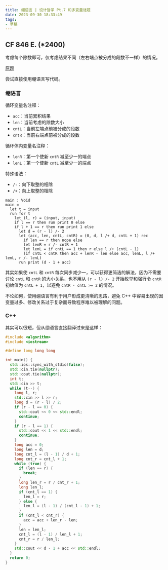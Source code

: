 ```yaml
---
title: 绷语言 | 设计哲学 Pt.7 和多变量谜题
date: 2023-09-30 18:33:49
tags:
- 草稿
---
```


## CF 846 E. (*2400)

考虑每个除数即可，仅考虑结果不同（左右端点被分成的段数不一样）的情况。

[原题](https://codeforces.com/contest/1780/problem/E)

尝试直接使用绷语言写代码。

### 绷语言

循环变量名注释：

- `acc`：当前累积结果
- `len`：当前考虑的除数大小
- `cntL`：当前左端点前被分成的段数
- `cntR`：当前右端点前被分成的段数

循环体内变量名注释：

- `lenR`：第一个使新 `cntR` 减至少一的端点
- `lenL`：第一个使新 `cntL` 减至少一的端点

特殊语法：

- `/-`：向下取整的相除
- `/+`：向上取整的相除

```
main : Void
main =
  let t = input
  run for t
    let (l, r) = (input, input)
    if l == r then run print 0 else
    if l + 1 == r then run print 1 else
      let d = (r - l) /- 2
      let (acc, len, cntL, cntR) = (0, d, l /+ d, cntL + 1) rec
        if len == r then nope else
        let lenR = r /- cntR + 1
        let lenL = if cntL == 1 then r else l /+ (cntL - 1)
        (if cntL < cntR then acc + lenR - len else acc, lenL, l /+ lenL, r /- lenL)
      run print (d - 1 + acc)
```

其实如果使 `cntL` 和 `cntR` 每次同步减少一，可以获得更简洁的解法，因为不需要讨论 `cntL` 和 `cntR` 的大小关系，也不用从 `(r - l) /- 2` 开始枚举和强行令 `cntR` 初始值为 `cntL + 1`，以避免 `cntR - cntL >= 2` 的情况。

不论如何，使用绷语言有利于用户形成更清晰的思路，避免 C++ 中容易出现的因变量过多、修改关系过于复杂而导致程序难以被理解的问题。

### C++

其实可以很短，但从绷语言直接翻译过来是这样：

```cpp
#include <algorithm>
#include <iostream>

#define long long long

int main() {
  std::ios::sync_with_stdio(false);
  std::cin.tie(nullptr);
  std::cout.tie(nullptr);
  int t;
  std::cin >> t;
  while (t--) {
    long l, r;
    std::cin >> l >> r;
    long d = (r - l) / 2;
    if (r - l == 0) {
      std::cout << 0 << std::endl;
      continue;
    }
    if (r - l == 1) {
      std::cout << 1 << std::endl;
      continue;
    }
    long acc = 0;
    long len = d;
    long cnt_l = (l - 1) / d + 1;
    long cnt_r = cnt_l + 1;
    while (true) {
      if (len == r) {
        break;
      }
      long len_r = r / cnt_r + 1;
      long len_l;
      if (cnt_l == 1) {
        len_l = r;
      } else {
        len_l = (l - 1) / (cnt_l - 1) + 1;
      }
      if (cnt_l < cnt_r) {
        acc = acc + len_r - len;
      }
      len = len_l;
      cnt_l = (l - 1) / len_l + 1;
      cnt_r = r / len_l;
    }
    std::cout << d - 1 + acc << std::endl;
  }
  return 0;
}
```
